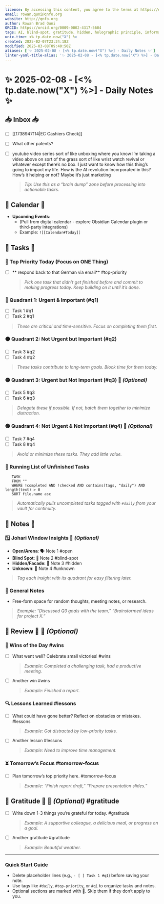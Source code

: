 ```yaml
---
license: By accessing this content, you agree to the terms at https://qnfo.org/LICENSE
email: rowan.quni@qnfo.org
website: http://qnfo.org
author: Rowan Brad Quni
ORCID: https://orcid.org/0009-0002-4317-5604
tags: AI, blind-spot, gratitude, hidden, holographic principle, informational universe, IUH, lessons, open, q1, q2, q3, q4, QNFO, quantum, tomorrow-focus, top-priority, unknown, wins
unix-time: <% tp.date.now("X") %>
created: 2025-02-07T23:24:18Z
modified: 2025-03-08T09:40:50Z
aliases: ['✨ 2025-02-08 - [<% tp.date.now("X") %>] - Daily Notes ✨']
linter-yaml-title-alias: '✨ 2025-02-08 - [<% tp.date.now("X") %>] - Daily Notes ✨'
---
```


# ✨ 2025-02-08 - [<% tp.date.now("X") %>] - Daily Notes ✨

## 📥 Inbox 📥

- [ ] [[1738947114|EC Cashiers Check]]
- [ ] What other patents?
- [ ] youtube video series sort of like unboxing where you know I’m taking a video above on sort of the grass sort of like wrist watch revival or whatever except there’s no box. I just want to know how this thing’s going to impact my life. How is the AI revolution Incorporated in this? How’s it helping or not? Maybe it’s just marketing

  > *Tip: Use this as a “brain dump” zone before processing into actionable tasks.*

## 📅 Calendar 📅

- **Upcoming Events**:
  - (Pull from digital calendar - explore Obsidian Calendar plugin or third-party integrations)
  - Example: `![[Calendar#Today]]`

## 🚀 Tasks 🚀

### 🔑 Top Priority Today (Focus on ONE Thing)

- [ ] ** respond back to that German via email** #top-priority

  > *Pick one task that didn’t get finished before and commit to making progress today. Keep building on it until it’s done.*

### 🔴 Quadrant 1: Urgent & Important (#q1)

- [ ] Task 1 #q1
- [ ] Task 2 #q1

> *These are critical and time-sensitive. Focus on completing them first.*

### 🟠 Quadrant 2: Not Urgent but Important (#q2)

- [ ] Task 3 #q2
- [ ] Task 4 #q2

> *These tasks contribute to long-term goals. Block time for them today.*

### 🟡 Quadrant 3: Urgent but Not Important (#q3) 🌟 *(Optional)*

- [ ] Task 5 #q3
- [ ] Task 6 #q3

> *Delegate these if possible. If not, batch them together to minimize distraction.*

### 🟢 Quadrant 4: Not Urgent & Not Important (#q4) 🌟 *(Optional)*

- [ ] Task 7 #q4
- [ ] Task 8 #q4

> *Avoid or minimize these tasks. They add little value.*

### 🔄 Running List of Unfinished Tasks

```dataview
   TASK
   FROM ""
   WHERE !completed AND !checked AND contains(tags, "daily") AND length(text) > 0
   SORT file.name asc
```

> *Automatically pulls uncompleted tasks tagged with `#daily` from your vault for continuity.*

## 🧠 Notes 🧠

### 🪟 Johari Window Insights 🌟 *(Optional)*

- **Open/Arena**: 🗣️ Note 1 #open
- **Blind Spot**: 🙈 Note 2 #blind-spot
- **Hidden/Facade**: 🤫 Note 3 #hidden
- **Unknown**: 🤔 Note 4 #unknown

> *Tag each insight with its quadrant for easy filtering later.*

### 📝 General Notes

- Free-form space for random thoughts, meeting notes, or research.

> *Example: “Discussed Q3 goals with the team,” “Brainstormed ideas for project X.”*

## 🤔 Review 🤔 🌟 *(Optional)*

### 🎯 Wins of the Day #wins

- [ ] What went well? Celebrate small victories! #wins

  > *Example: Completed a challenging task, had a productive meeting.*

- [ ] Another win #wins

  > *Example: Finished a report.*

### 🔍 Lessons Learned #lessons

- [ ] What could have gone better? Reflect on obstacles or mistakes. #lessons

  > *Example: Got distracted by low-priority tasks.*

- [ ] Another lesson #lessons

  > *Example: Need to improve time management.*

### ⏳ Tomorrow’s Focus #tomorrow-focus

- [ ] Plan tomorrow’s top priority here. #tomorrow-focus

  > *Example: “Finish report draft,” “Prepare presentation slides.”*

## 🙏 Gratitude 🙏 🌟 *(Optional)* #gratitude

- [ ] Write down 1-3 things you’re grateful for today. #gratitude

  > *Example: A supportive colleague, a delicious meal, or progress on a goal.*

- [ ] Another gratitude #gratitude

  > *Example: Beautiful weather.*

---

### **Quick Start Guide**

- Delete placeholder lines (e.g., `- [ ] Task 1 #q1`) before saving your note.
- Use tags like `#daily`, `#top-priority`, or `#q1` to organize tasks and notes.
- Optional sections are marked with 🌟. Skip them if they don’t apply to you.
